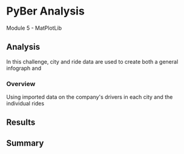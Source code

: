# PyBer Analysis
Module 5 - MatPlotLib

## Analysis

In this challenge, city and ride data are used to create both a general infograph and 
### Overview

Using imported data on the company's drivers in each city and the individual rides 

## Results

## Summary
